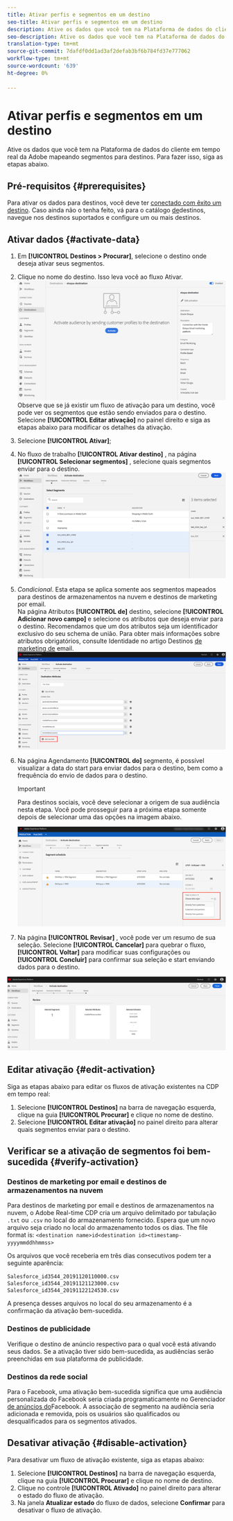 ```yaml
---
title: Ativar perfis e segmentos em um destino
seo-title: Ativar perfis e segmentos em um destino
description: Ative os dados que você tem na Plataforma de dados do cliente em tempo real da Adobe mapeando segmentos para destinos. Para fazer isso, siga as etapas abaixo.
seo-description: Ative os dados que você tem na Plataforma de dados do cliente em tempo real da Adobe mapeando segmentos para destinos. Para fazer isso, siga as etapas abaixo.
translation-type: tm+mt
source-git-commit: 7dafdf0dd1ad3af2defab3bf6b784fd37e777062
workflow-type: tm+mt
source-wordcount: '639'
ht-degree: 0%

---
```



# Ativar perfis e segmentos em um destino

Ative os dados que você tem na Plataforma de dados do cliente em tempo real da Adobe mapeando segmentos para destinos. Para fazer isso, siga as etapas abaixo.

## Pré-requisitos {#prerequisites}

Para ativar os dados para destinos, você deve ter [conectado com êxito um destino](/help/rtcdp/destinations/assets/connect-destination.png). Caso ainda não o tenha feito, vá para o catálogo [de](/help/rtcdp/destinations/destinations-catalog.md)destinos, navegue nos destinos suportados e configure um ou mais destinos.

## Ativar dados {#activate-data}

1. Em **[!UICONTROL Destinos > Procurar]**, selecione o destino onde deseja ativar seus segmentos.
2. Clique no nome do destino. Isso leva você ao fluxo Ativar.
   ![ativar-fluxo](/help/rtcdp/destinations/assets/activate-flow.png)Observe que se já existir um fluxo de ativação para um destino, você pode ver os segmentos que estão sendo enviados para o destino. Selecione **[!UICONTROL Editar ativação]** no painel direito e siga as etapas abaixo para modificar os detalhes da ativação.
3. Selecione **[!UICONTROL Ativar]**;
4. No fluxo de trabalho **[!UICONTROL Ativar destino]** , na página **[!UICONTROL Selecionar segmentos]** , selecione quais segmentos enviar para o destino.
   ![segmentos para destino](/help/rtcdp/destinations/assets/select-segments.png)
5. *Condicional*. Esta etapa se aplica somente aos segmentos mapeados para destinos de armazenamentos na nuvem e destinos de marketing por email. <br> Na página Atributos **[!UICONTROL de]** destino, selecione **[!UICONTROL Adicionar novo campo]** e selecione os atributos que deseja enviar para o destino.
Recomendamos que um dos atributos seja um identificador [](/help/rtcdp/destinations/email-marketing-destinations.md#identity) exclusivo do seu schema de união. Para obter mais informações sobre atributos obrigatórios, consulte Identidade no artigo Destinos [de marketing de](/help/rtcdp/destinations/email-marketing-destinations.md#identity) email.
   ![atributos de destino](/help/rtcdp/destinations/assets/destination-attributes.png)
6. Na página Agendamento **[!UICONTROL do]** segmento, é possível visualizar a data do start para enviar dados para o destino, bem como a frequência do envio de dados para o destino.

   >[!IMPORTANT]
   >
   >Para destinos sociais, você deve selecionar a origem de sua audiência nesta etapa. Você pode prosseguir para a próxima etapa somente depois de selecionar uma das opções na imagem abaixo.

   ![escolher origem de dados](/help/rtcdp/destinations/assets/choose-data-origin.png)

7. Na página **[!UICONTROL Revisar]** , você pode ver um resumo de sua seleção. Selecione **[!UICONTROL Cancelar]** para quebrar o fluxo, **[!UICONTROL Voltar]** para modificar suas configurações ou **[!UICONTROL Concluir]** para confirmar sua seleção e start enviando dados para o destino.

![confirmação de seleção](/help/rtcdp/destinations/assets/confirm-selection.png)

## Editar ativação {#edit-activation}

Siga as etapas abaixo para editar os fluxos de ativação existentes na CDP em tempo real:

1. Selecione **[!UICONTROL Destinos]** na barra de navegação esquerda, clique na guia **[!UICONTROL Procurar]** e clique no nome de destino.
2. Selecione **[!UICONTROL Editar ativação]** no painel direito para alterar quais segmentos enviar para o destino.

## Verificar se a ativação de segmentos foi bem-sucedida {#verify-activation}

### Destinos de marketing por email e destinos de armazenamentos na nuvem

Para destinos de marketing por email e destinos de armazenamentos na nuvem, o Adobe Real-time CDP cria um arquivo delimitado por tabulação `.txt` ou `.csv` no local do armazenamento fornecido. Espera que um novo arquivo seja criado no local do armazenamento todos os dias. The file format is:
`<destination name>id<destination id><timestamp-yyyymmddhhmmss>`

Os arquivos que você receberia em três dias consecutivos podem ter a seguinte aparência:

```
Salesforce_id3544_20191120110000.csv
Salesforce_id3544_20191121123000.csv
Salesforce_id3544_20191122124530.csv
```

A presença desses arquivos no local do seu armazenamento é a confirmação da ativação bem-sucedida.

### Destinos de publicidade

Verifique o destino de anúncio respectivo para o qual você está ativando seus dados. Se a ativação tiver sido bem-sucedida, as audiências serão preenchidas em sua plataforma de publicidade.

### Destinos da rede social

Para o Facebook, uma ativação bem-sucedida significa que uma audiência personalizada do Facebook seria criada programaticamente no Gerenciador [de anúncios do](https://www.facebook.com/adsmanager/manage/)Facebook. A associação de segmento na audiência seria adicionada e removida, pois os usuários são qualificados ou desqualificados para os segmentos ativados.

## Desativar ativação {#disable-activation}

Para desativar um fluxo de ativação existente, siga as etapas abaixo:

1. Selecione **[!UICONTROL Destinos]** na barra de navegação esquerda, clique na guia **[!UICONTROL Procurar]** e clique no nome de destino.
2. Clique no controle **[!UICONTROL Ativado]** no painel direito para alterar o estado do fluxo de ativação.
3. Na janela **Atualizar estado** do fluxo de dados, selecione **Confirmar** para desativar o fluxo de ativação.

